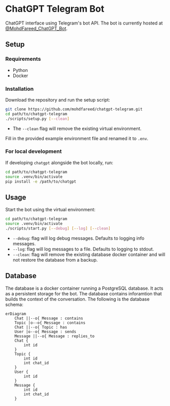 # ChatGPT Telegram Bot

ChatGPT interface using Telegram's bot API. The bot is currently hosted at
[@MohdFareed_ChatGPT_Bot](https://t.me/MohdFareed_ChatGPT_Bot).

## Setup

### Requirements

- Python
- Docker

### Installation

Download the repository and run the setup script:

```sh
git clone https://github.com/mohdfareed/chatgpt-telegram.git
cd path/to/chatgpt-telegram
./scripts/setup.py [--clean]
```

- The `--clean` flag will remove the existing virtual environment.

Fill in the provided example environment file and renamed it to `.env`.

### For local development

If developing `chatgpt` alongside the bot locally, run:

```sh
cd path/to/chatgpt-telegram
source .venv/bin/activate
pip install -e /path/to/chatgpt
```

## Usage

Start the bot using the virtual environment:

```sh
cd path/to/chatgpt-telegram
source .venv/bin/activate
./scripts/start.py [--debug] [--log] [--clean]
```

- `--debug`: flag will log debug messages. Defaults to logging info messages.
- `--log`: flag will log messages to a file. Defaults to logging to stdout.
- `--clean`: flag will remove the existing database docker container and will
    not restore the database from a backup.

## Database

The database is a docker container running a PostgreSQL database. It acts as a
persistent storage for the bot. The database contains inforamtion that builds
the context of the conversation. The following is the database schema:

```mermaid
erDiagram
    Chat ||--o{ Message : contains
    Topic |o--o{ Message : contains
    Chat ||--o{ Topic : has
    User |o--o{ Message : sends
    Message ||--o{ Message : replies_to
    Chat {
        int id
    }
    Topic {
        int id
        int chat_id
    }
    User {
        int id
    }
    Message {
        int id
        int chat_id
    }
```
